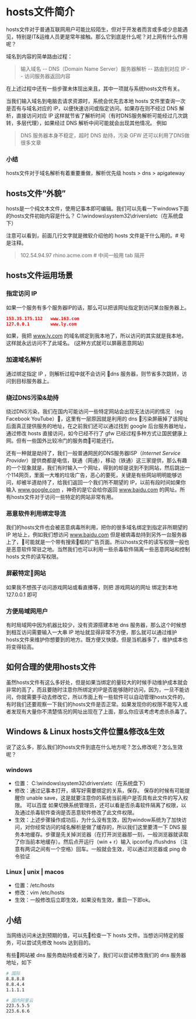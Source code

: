 # hosts文件简介

hosts文件对于普通互联网用户可能比较陌生，但对于开发者而言或多或少总能遇见，特别是IT&运维人员更是常年接触。那么它到底是什么呢？对上网有什么作用呢？

域名到内容的简单路由过程：
>  输入域名 -- DNS（Domain Name Server）服务器解析 -- 路由到对应 IP -- 访问服务器返回内容

在上述过程中还有一些步骤未体现出来且，其中一项就与系统hosts文件有关。

当我们输入域名到电脑去请求资源时，系统会优先去本地 hosts 文件里查询一次是否有与域名对应的 IP，以便快速访问或指定访问。如果存在则不经过 DNS 解析，直接访问对应 IP 这样就节省了解析时间（有时DNS服务解析可能经过几次跳转，多层代理），如果经过 DNS 解析中间可能就会出现其他情况。 例如

>  DNS 服务器本身不稳定，超时
>  DNS 劫持，污染
>  GFW 还可以利用了DNS做很多文章

### 小结
hosts文件对于域名解析有着重要重做，解析优先级 hosts > dns > apigateway 

## hosts文件“外貌”

hosts是一个纯文本文件，使用记事本即可编辑。我们可以先看一下windows下面的hosts文件初始内容是什么？ C:\windows\system32\drivers\etc（在系统盘下）

注意可以看到，前面几行文字就是微软介绍他的 hosts 文件是干什么用的。# 号是注释。

> 102.54.94.97  rhino.acme.com # 中间一般用 tab 隔开


## hosts文件运用场景

### 指定访问 IP

如果一个服务有多个服务器IP的话，那么可以把该网址指定到访问某台服务器上。

``` json
153.35.175.112   www.163.com  
127.0.0.1        www.ly.com
```

如果，我把 www.ly.com 的域名绑定到我本地了，所以访问的其实就是我本地，这样就永远访问不了此域名。 (这种方式就可以屏蔽恶意网站)

### 加速域名解析
通过绑定指定 IP ，则解析过程中就不会访问 dns 服务器，则节省多次跳转，访问到目标服务器上。

### 绕过DNS污染&劫持
绕过DNS污染，我们在国内可能访问一些特定网站会出现无法访问的情况 （eg Facebook YouTube），这里有一层原因就是利用的 dns 污染屏蔽掉了该网址后面真正提供服务的地址，在之前我们还可以通过找到 google 后台服务器地址，通过修改 hosts 直接访问，如今已经不行了 gfw 已经过程多种方式让国民健康上网。但有一些国外比较冷门的服务商可能还行。

还有一种就是劫持了，我们一般普通网民的DNS服务器ISP（*Internet Service Provider*）提供商都是电信，联通（网通），移动（铁通）这三家提供，那么有趣的一个现象就是，我们有时输入一个网址，得到的却是说到不到网站，然后跳出一个114网页，里面一大堆的垃圾广告，恶心的要死，关键是有些网站明明能够访问，却被半道劫持了，给我们返回一个我们所不期望的 IP，以前有段时间如果你输入 www.google.com ，神奇的是它会给你返回 www.baidu.com 的网址。所有hosts文件对于访问一些特定的网站非常有用。

### 恶意软件利用绑定导流

我们的hosts文件也会被恶意病毒所利用，把你的很多域名绑定到指定非所期望的 IP 地址上，例如我们想访问 www.baidu.com 但是被病毒劫持到另外一台服务器上了，可能就是一个带有搜索框的广告页面。所以hosts文件的读写权限一般也是恶意软件常驻之地。当然我们也可以利用一些杀毒软件隔离一些恶意网站和控制 hosts 文件的读写权限。

### 屏蔽特定网站

如果我不想孩子访问游戏网站或看直播等，则把 游戏网站的网址 绑定到本地 127.0.0.1 即可

### 方便局域网用户

有时局域网中因为机器比较少，没有资源搭建本地 dns 服务器，那么这个时候想到相互访问需要输入一大串 IP 地址就显得非常不方便，那么就可以通过维护hosts文件来维护你想要到的地方。既方便又快捷。但是当机器多了，维护成本也将变得较高。

## 如何合理的使用hosts文件

虽然hosts文件有这么多好处，但是如果当绑定的量较大的时候手动维护成本就会非常的高了，而且要随时注意你所绑定的IP是否能够随时访问，因为，一旦不能访问，你就需要手动去修改它，所以市面上有一些软件可以自动管理hosts文件的，有时我们还要观察一下我们的hosts文件是否正常。如果发现你的权限不能写入或者发现有大量你不清楚情况的网址出现在了上面，那么你应该考虑考虑杀杀毒了。

## Windows & Linux hosts文件位置&修改&生效

说了这么多，那么我们的hosts文件到底在什么地方呢？怎么修改呢？怎么生效呢？

### windows 

- 位置： C:\windows\system32\drivers\etc（在系统盘下） 
- 修改：通过记事本打开，填写好需要绑定的关系，保存。 保存的时候有可能提醒你 unable save，这是就要注意你的系统当前用户是否具有此文件的写入权限。 可以百度 如果切换系统管理员，还可以看是否杀毒软件隔离了权限，以及通过杀毒软件查询是否恶意软件修改了此文件权限。
- 生效：上述步骤操作成功后，为什么没有生效，因为window系统为了加快访问，对你经常访问的域名解析是做了缓存的，所以我们这里要清一下 DNS 服务本地缓存。步骤是先关掉浏览器（在打开浏览器那一刻，一般浏览器就读取了你当前本地缓存）。然后点开运行（win + r）输入  ipconfig /flushdns （注意有两词之间有一个空格）回车。一般就会生效，可以通过浏览器或 ping 命令验证
  
### Linux | unix | macos
- 位置：/etc/hosts
- 修改：vim /etc/hosts 
- 生效：一般修改后立即生效，如果没有生效，重启一下即ok。

## 小结

当网络访问未达到预期的值，可以先检查一下 hosts 文件。当想访问特定的服务，可以尝试先修改 hosts 达到目的。

有些网站被 dns 服务商劫持或者污染了，我们可以尝试修改我们的 dns 服务器地址，如下

``` sh
# 国际
8.8.8.8
8.8.4.4
1.1.1.1

# 国内阿里云
223.5.5.5
223.6.6.6
``` 

